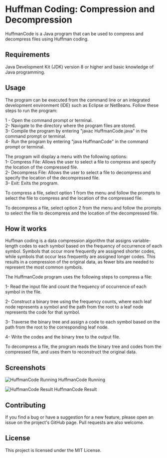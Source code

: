 # Huffman Coding: Compression and Decompression
HuffmanCode is a Java program that can be used to compress and decompress files using Huffman coding.

## Requirements
Java Development Kit (JDK) version 8 or higher and basic knowledge of Java programming.

## Usage
The program can be executed from the command line or an integrated development environment (IDE) such as Eclipse or NetBeans. Follow these steps to run the program:

1 - Open the command prompt or terminal.  
2- Navigate to the directory where the program files are stored.  
3- Compile the program by entering "javac HuffmanCode.java" in the command prompt or terminal.  
4- Run the program by entering "java HuffmanCode" in the command prompt or terminal.  

The program will display a menu with the following options:  
1- Compress File: Allows the user to select a file to compress and specify the location of the compressed file.  
2- Decompress File: Allows the user to select a file to decompress and specify the location of the decompressed file.  
3- Exit: Exits the program.  

To compress a file, select option 1 from the menu and follow the prompts to select the file to compress and the location of the compressed file.

To decompress a file, select option 2 from the menu and follow the prompts to select the file to decompress and the location of the decompressed file.

## How it works
Huffman coding is a data compression algorithm that assigns variable-length codes to each symbol based on the frequency of occurrence of each symbol. Symbols that occur more frequently are assigned shorter codes, while symbols that occur less frequently are assigned longer codes. This results in a compression of the original data, as fewer bits are needed to represent the most common symbols.

The HuffmanCode program uses the following steps to compress a file:

1- Read the input file and count the frequency of occurrence of each symbol in the file.

2- Construct a binary tree using the frequency counts, where each leaf node represents a symbol and the path from the root to a leaf node represents the code for that symbol.

3- Traverse the binary tree and assign a code to each symbol based on the path from the root to the corresponding leaf node.

4- Write the codes and the binary tree to the output file.

To decompress a file, the program reads the binary tree and codes from the compressed file, and uses them to reconstruct the original data.

## Screenshots
![HuffmanCode Running](https://user-images.githubusercontent.com/88712877/218340850-213748ed-21e6-4370-8d2d-c67626a1790e.png)
HuffmanCode Running

![HuffmanCode Result](https://user-images.githubusercontent.com/88712877/218340851-c319c801-0177-40cd-a325-911afab2b347.png)
HuffmanCode Result

## Contributing
If you find a bug or have a suggestion for a new feature, please open an issue on the project's GitHub page. Pull requests are also welcome.

## License
This project is licensed under the MIT License.
